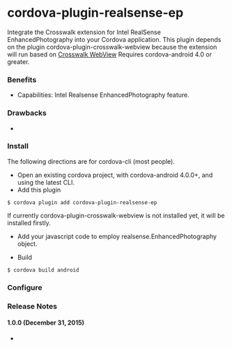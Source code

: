 # cordova-plugin-realsense-ep

Integrate the Crosswalk extension for Intel RealSense EnhancedPhotography into your Cordova application.
This plugin depends on the plugin cordova-plugin-crosswalk-webview because the extension will run based on [Crosswalk WebView](https://crosswalk-project.org/)
Requires cordova-android 4.0 or greater.

### Benefits

* Capabilities: Intel Realsense EnhancedPhotography feature.


### Drawbacks

* 

### Install

The following directions are for cordova-cli (most people).

* Open an existing cordova project, with cordova-android 4.0.0+, and using the latest CLI.
* Add this plugin

```
$ cordova plugin add cordova-plugin-realsense-ep
```
If currently cordova-plugin-crosswalk-webview is not installed yet, it will be installed firstly.

* Add your javascript code to employ realsense.EnhancedPhotography object.

* Build
```
$ cordova build android
```

### Configure


### Release Notes

#### 1.0.0 (December 31, 2015)
*
